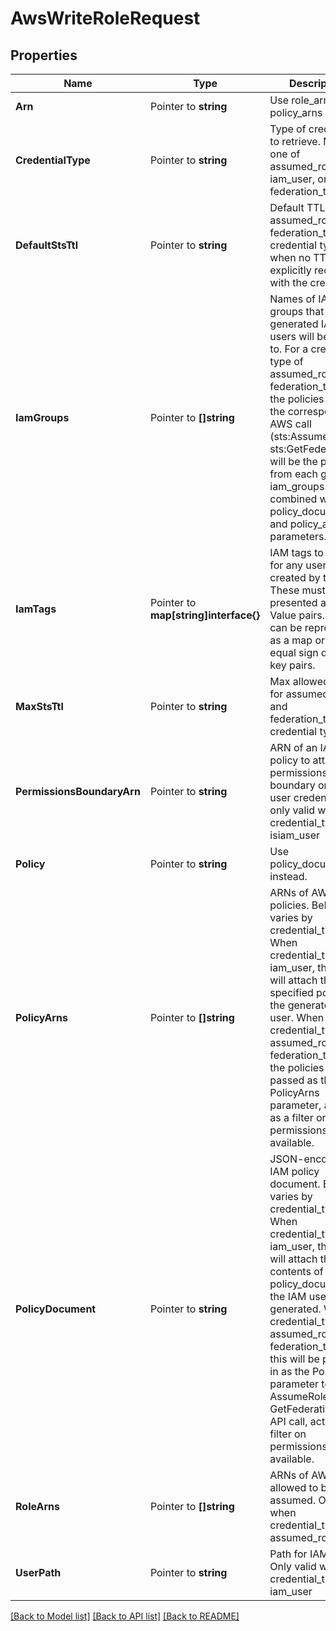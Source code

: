 # AwsWriteRoleRequest


## Properties

Name | Type | Description | Notes
------------ | ------------- | ------------- | -------------
**Arn** | Pointer to **string** | Use role_arns or policy_arns instead. | [optional] 
**CredentialType** | Pointer to **string** | Type of credential to retrieve. Must be one of assumed_role, iam_user, or federation_token | [optional] 
**DefaultStsTtl** | Pointer to **string** | Default TTL for assumed_role and federation_token credential types when no TTL is explicitly requested with the credentials | [optional] 
**IamGroups** | Pointer to **[]string** | Names of IAM groups that generated IAM users will be added to. For a credential type of assumed_role or federation_token, the policies sent to the corresponding AWS call (sts:AssumeRole or sts:GetFederation) will be the policies from each group in iam_groups combined with the policy_document and policy_arns parameters. | [optional] 
**IamTags** | Pointer to **map[string]interface{}** | IAM tags to be set for any users created by this role. These must be presented as Key-Value pairs. This can be represented as a map or a list of equal sign delimited key pairs. | [optional] 
**MaxStsTtl** | Pointer to **string** | Max allowed TTL for assumed_role and federation_token credential types | [optional] 
**PermissionsBoundaryArn** | Pointer to **string** | ARN of an IAM policy to attach as a permissions boundary on IAM user credentials; only valid when credential_type isiam_user | [optional] 
**Policy** | Pointer to **string** | Use policy_document instead. | [optional] 
**PolicyArns** | Pointer to **[]string** | ARNs of AWS policies. Behavior varies by credential_type. When credential_type is iam_user, then it will attach the specified policies to the generated IAM user. When credential_type is assumed_role or federation_token, the policies will be passed as the PolicyArns parameter, acting as a filter on permissions available. | [optional] 
**PolicyDocument** | Pointer to **string** | JSON-encoded IAM policy document. Behavior varies by credential_type. When credential_type is iam_user, then it will attach the contents of the policy_document to the IAM user generated. When credential_type is assumed_role or federation_token, this will be passed in as the Policy parameter to the AssumeRole or GetFederationToken API call, acting as a filter on permissions available. | [optional] 
**RoleArns** | Pointer to **[]string** | ARNs of AWS roles allowed to be assumed. Only valid when credential_type is assumed_role | [optional] 
**UserPath** | Pointer to **string** | Path for IAM User. Only valid when credential_type is iam_user | [optional] [default to "/"]





[[Back to Model list]](../README.md#documentation-for-models) [[Back to API list]](../README.md#documentation-for-api-endpoints) [[Back to README]](../README.md)


